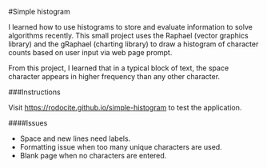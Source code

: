 #Simple histogram

I learned how to use histograms to store and evaluate information to solve
algorithms recently. This small project uses the Raphael (vector graphics library)
and the gRaphael (charting library) to draw a histogram of character counts based
on user input via web page prompt.

From this project, I learned that in a typical block of text, the space character
appears in higher frequency than any other character.

###Instructions

Visit https://rodocite.github.io/simple-histogram to test the application.

####Issues

- Space and new lines need labels.
- Formatting issue when too many unique characters are used.
- Blank page when no characters are entered.
